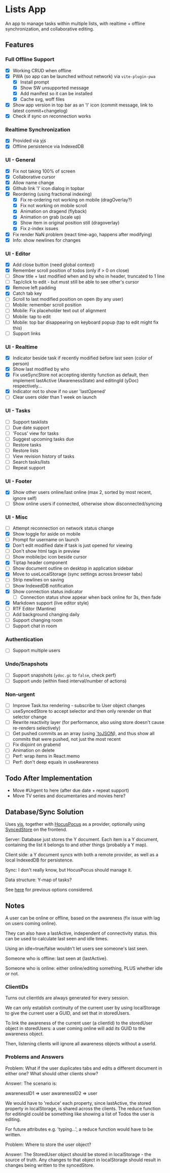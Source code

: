 # Lists App

An app to manage tasks within multiple lists, with realtime + offline synchronization, and collaborative editing.

## Features

### Full Offline Support

- [x] Working CRUD when offline
- [x] PWA (so app can be launched without network) via `vite-plugin-pwa`
  - [x] Install prompt
  - [x] Show SW unsupported message
  - [x] Add manifest so it can be installed
  - [x] Cache svg, woff files
- [x] Show app version in top bar as an 'I' icon (commit message, link to latest commit+changelog)
- [x] Check if sync on reconnection works

### Realtime Synchronization

- [x] Provided via yjs
- [x] Offline persistence via IndexedDB

### UI - General

- [x] Fix not taking 100% of screen
- [x] Collaborative cursor
- [x] Allow name change
- [x] Github link 'I' icon dialog in topbar
- [x] Reordering (using fractional indexing)
  - [x] Fix re-ordering not working on mobile (dragOverlay?)
  - [x] Fix not working on mobile scroll
  - [x] Animation on dragend (flyback)
  - [x] Animation on grab (scale up)
  - [x] Show item in original position still (dragoverlay)
  - [x] Fix z-index issues
- [x] Fix render NaN problem (react time-ago, happens after modifying)
- [x] Info: show newlines for changes

### UI - Editor

- [x] Add close button (need global context)
- [x] Remember scroll position of todos (only if > 0 on close)
- [ ] Show title + last modified when and by who in header, truncated to 1 line
- [ ] Tap/click to edit - but must still be able to see other's cursor
- [x] Remove left padding
- [x] Catch tab key
- [ ] Scroll to last modified position on open (by any user)
- [ ] Mobile: remember scroll position
- [ ] Mobile: Fix placeholder text out of alignment
- [ ] Mobile: tap to edit
- [ ] Mobile: top bar disappearing on keyboard popup (tap to edit might fix this)
- [ ] Support links

### UI - Realtime

- [x] Indicator beside task if recently modified before last seen (color of person)
- [x] Show last modified by who
- [x] Fix useSyncStore not accepting identity function as default, then implement lastActive (AwarenessState) and editingId (yDoc) respectively...
- [x] Indicator not to show if no user 'lastOpened'
- [ ] Clear users older than 1 week on launch

### UI - Tasks

- [ ] Support tasklists
- [ ] Due date support
- [ ] 'Focus' view for tasks
- [ ] Suggest upcoming tasks due
- [ ] Restore tasks
- [ ] Restore lists
- [ ] View revision history of tasks
- [ ] Search tasks/lists
- [ ] Repeat support

### UI - Footer

- [x] Show other users online/last online (max 2, sorted by most recent, ignore self)
- [ ] Show online users if connected, otherwise show disconnected/syncing

### UI - Misc

- [ ] Attempt reconnection on network status change
- [x] Show toggle for aside on mobile
- [ ] Prompt for username on launch
- [x] Don't edit modified date if task is just opened for viewing
- [ ] Don't show html tags in preview
- [ ] Show mobile/pc icon beside cursor
- [x] Tiptap header component
- [ ] Show document outline on desktop in application sidebar
- [x] Move to useLocalStorage (sync settings across browser tabs)
- [ ] Strip newlines on saving
- [ ] Show IndexedDB notification
- [x] Show connection status indicator
  - [ ] Connection status show appear when back online for 3s, then fade
- [x] Markdown support (live editor style)
- [ ] RTF Editor (Mantine)
- [ ] Add background changing daily
- [ ] Support changing room
- [ ] Support chat in room

### Authentication

- [ ] Support multiple users

### Undo/Snapshots

- [ ] Support snapshots (`ydoc.gc` to `false`, check perf)
- [ ] Support undo (within fixed interval/number of actions)

### Non-urgent

- [ ] Improve Task.tsx rendering - subscribe to User object changes
- [ ] useSyncedStore to accept selector and then only rerender on that selector change
- [ ] Rewrite reactivity layer (for performance, also using store doesn't cause re-renders selectively)
- [ ] Get pushed commits as an array (using [`toJSON](https://docs.github.com/en/actions/learn-github-actions/expressions#tojson)), and thus show all commits that were pushed, not just the most recent
- [ ] Fix disjoint on grabend
- [ ] Animation on delete
- [ ] Perf: wrap items in React.memo
- [ ] Perf: don't deep equals in useAwareness

## Todo After Implementation

- Move #Urgent to here (after due date + repeat support)
- Move TV series and documentaries and movies here?

## Database/Sync Solution

Uses [yjs][yjs], together with [HocusPocus] as a provider, optionally using [SyncedStore][syncedstore] on the frontend.

Server: Database just stores the Y document. Each item is a Y document, containing the list it belongs to and other things (probably a Y map).

Client side: a Y document syncs with both a remote provider, as well as a local IndexedDB for persistence.

Sync: I don't really know, but HocusPocus should manage it.

Data structure: Y-map of tasks?

See [here](databases.md) for previous options considered.

## Notes

A user can be online or offline, based on the awareness (fix issue with lag on users coming online).

They can also have a lastActive, independent of connectivity status. this can be used to calculate last seen and idle times.

Using an idle=true/false wouldn't let users see someone's last seen.

Someone who is offline: last seen at {lastActive}.

Someone who is online: either online/editing something, PLUS whether idle or not.

### ClientIDs

Turns out clientIds are always generated for every session.

We can only establish continuity of the current user by using localStorage to give the current user a GUID, and set that in storedUsers.

To link the awareness of the current user (a clientId) to the storedUser object in storedUsers: a user coming online will add its GUID to the awareness object.

Then, listening clients will ignore all awareness objects without a userId.

### Problems and Answers

Problem: What if the user duplicates tabs and edits a different document in either one? What should other clients show?

Answer: The scenario is:

awarenessID1 => user
awarenessID2 => user

We would have to 'reduce' each property, since lastActive, the stored property in localStorage, is shared across the clients. The reduce function for editingId could be something like showing a list of Todos the user is editing.

For future attributes e.g. 'typing...', a reduce function would have to be written.

Problem: Where to store the user object?

Answer: The StoredUser object should be stored in localStorage - the source of truth. Any changes to that object in localStorage should result in changes being written to the syncedStore.

[yjs]: https://github.com/yjs/yjs
[hocuspocus]: https://tiptap.dev/hocuspocus
[syncedstore]: https://syncedstore.org/docs/
